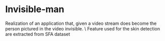 # Invisible-man
Realization of an application that, given a video stream does become the person pictured in the video invisible.
\\
Feature used for the skin detection are extracted from SFA dataset 

